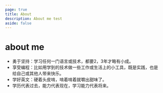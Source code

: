 ```yaml
---
page: true
title: About
description: About me test
aside: false
---
```


# about me

- 勇于坚持：学习任何一门语言或技术，都要2，3年才略有小成。
- 享受编程：比如用学到的技术做一些工作或生活上的小工具，既是实践，也是给自己或其他人带来快乐。
- 学好英文：硬着头皮啃，啃着啃着就嚼出甜味了。
- 学历代表过去，能力代表现在，学习能力代表将来。
